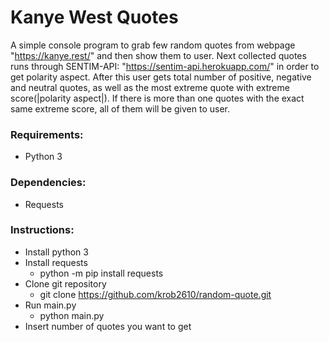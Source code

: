 # Kanye West Quotes

A simple console program to grab few random quotes from webpage "https://kanye.rest/" and then show them to user. 
Next collected quotes runs through SENTIM-API: "https://sentim-api.herokuapp.com/" in order to get polarity aspect. 
After this user gets total number of positive, negative and neutral quotes,
as well as the most extreme quote with extreme score(|polarity aspect|).
If there is more than one quotes with the exact same extreme score, all of them will be given to user. 

### Requirements:

* Python 3

### Dependencies:

* Requests

### Instructions:

* Install python 3
* Install requests
  - python -m pip install requests
* Clone git repository
  - git clone https://github.com/krob2610/random-quote.git
* Run main.py
  - python main.py
* Insert number of quotes you want to get 
